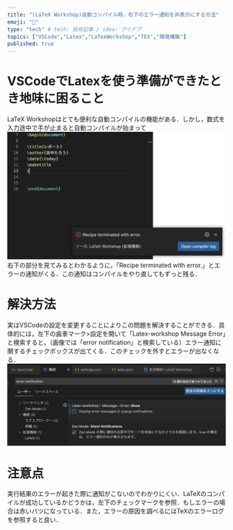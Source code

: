 ```yaml
---
title: "(LaTeX Workshop)自動コンパイル時，右下のエラー通知を非表示にする方法"
emoji: "🐡"
type: "tech" # tech: 技術記事 / idea: アイデア
topics: ["VSCode","Latex","LaTexWorkshop","TEX","環境構築"]
published: true
---
```

# VSCodeでLatexを使う準備ができたとき地味に困ること
LaTeX Workshopはとても便利な自動コンパイルの機能がある．しかし，数式を入力途中で手が止まると自動コンパイルが始まって
![](/images/screenshot1.png)
右下の部分を見てみるとわかるように，「Recipe terminated with error.」とエラーの通知がくる．この通知はコンパイルをやり直してもずっと残る．

# 解決方法
実はVSCodeの設定を変更することによりこの問題を解決することができる．具体的には，左下の歯車マーク>設定を開いて「Latex-workshop Message Error」と検索すると，（画像では「error notification」と検索している）エラー通知に関するチェックボックスが出てくる．このチェックを外すとエラーが出なくなる．
![](/images/screenshot2.png)

# 注意点
実行結果のエラーが起きた際に通知がこないのでわかりにくい．LaTeXのコンパイルが成功しているかどうかは，左下のチェックマークを参照．もしエラーの場合は赤いバツになっている．また，エラーの原因を調べるにはTeXのエラーログを参照すると良い．